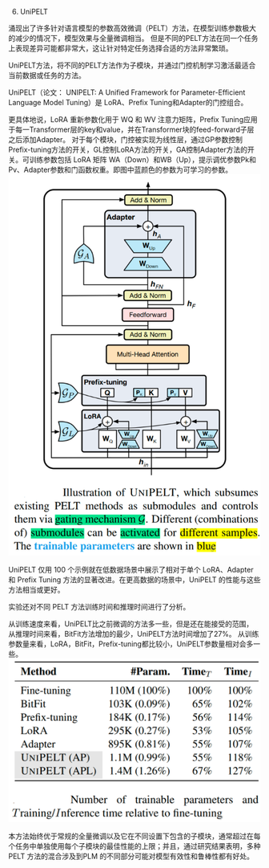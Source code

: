 6. UniPELT

涌现出了许多针对语言模型的参数高效微调（PELT）方法，在模型训练参数极大的减少的情况下，模型效果与全量微调相当。
但是不同的PELT方法在同一个任务上表现差异可能都非常大，这让针对特定任务选择合适的方法非常繁琐。

UniPELT方法，将不同的PELT方法作为子模块，并通过门控机制学习激活最适合当前数据或任务的方法。

UniPELT（论文： UNIPELT: A Unified Framework for Parameter-Efficient Language Model Tuning）是 LoRA、Prefix Tuning和Adapter的门控组合。

更具体地说，LoRA 重新参数化用于 WQ 和 WV 注意力矩阵，Prefix Tuning应用于每一Transformer层的key和value，并在Transformer块的feed-forward子层之后添加Adapter。 对于每个模块，门控被实现为线性层，通过GP参数控制Prefix-tuning方法的开关，GL控制LoRA方法的开关，GA控制Adapter方法的开关。可训练参数包括 LoRA 矩阵 WA（Down）和WB（Up），提示调优参数Pk和Pv、Adapter参数和门函数权重。即图中蓝颜色的参数为可学习的参数。
![UniPEFT_process](./6.UniPELT_把所有高效参数优化的方法融合/UniPEFT_process.png)

UniPELT 仅用 100 个示例就在低数据场景中展示了相对于单个 LoRA、Adapter 和 Prefix Tuning 方法的显著改进。在更高数据的场景中，UniPELT 的性能与这些方法相当或更好。

实验还对不同 PELT 方法训练时间和推理时间进行了分析。

从训练速度来看，UniPELT比之前微调的方法多一些，但是还在能接受的范围，
从推理时间来看，BitFit方法增加的最少，UniPELT方法时间增加了27%。
从训练参数量来看，LoRA，BitFit，Prefix-tuning都比较小，UniPELT参数量相对会多一些。
![SFT_time_parameter_benchmark](./6.UniPELT_把所有高效参数优化的方法融合/SFT_time_parameter_benchmark.png)

本方法始终优于常规的全量微调以及它在不同设置下包含的子模块，通常超过在每个任务中单独使用每个子模块的最佳性能的上限；并且，通过研究结果表明，多种 PELT 方法的混合涉及到PLM 的不同部分可能对模型有效性和鲁棒性都有好处。



